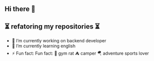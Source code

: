 ## Hi there 🌌

## ⏳ refatoring my repositories ⏳

- 🔭 I’m currently working on backend developer
- 🌱 I’m currently learning english 
- ⚡ Fun fact: Fun fact: 
      💪 gym rat
      ⛺ camper
      🪂 adventure sports lover

<!--
**Natacha-Romeiro/Natacha-Romeiro** is a ✨ _special_ ✨ repository because its `README.md` (this file) appears on your GitHub profile.

Here are some ideas to get you started:

- 🔭 I’m currently working on backend developer
- 🌱 I’m currently learning english 
- ⚡ Fun fact: Fun fact: 
      💪 gym rat
      ⛺ camper
      🪂 adventure sports lover.
-->
